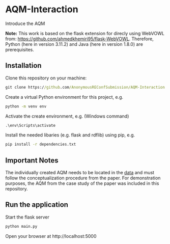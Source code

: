 # AQM-Interaction
Introduce the AQM

**Note:** This work is based on the flask extension for direcly using WebVOWL from: https://github.com/ahmedkhemiri95/flask-WebVOWL. Therefore, Python (here in version 3.11.2) and Java (here in version 1.8.0) are prerequisites.

## Installation
Clone this repository on your machine:

```cmd
git clone https://github.com/AnonymousREConfSubmission/AQM-Interaction.git
```

Create a virtual Python environment for this project, e.g.

```cmd
python -m venv env
```

Activate the create environment, e.g. (Windows command)
```cmd
.\env\Scripts\activate
```

Install the needed libaries (e.g. flask and rdflib) using pip, e.g.
```cmd
pip install -r dependencies.txt
```

## Important Notes
The individually created AQM needs to be located in the [data](application/static/data) and must follow the conceptualization procedure from the paper. For demonstration purposes, the AQM from the case study of the paper was included in this repository.

## Run the application
Start the flask server
```cmd
python main.py
```
Open your browser at http://localhost:5000
